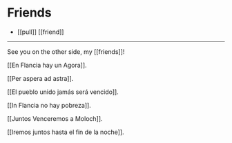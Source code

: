 # Friends

- [[pull]] [[friend]]

----

See you on the other side, my [[friends]]!

[[En Flancia hay un Agora]]. 

[[Per aspera ad astra]]. 

[[El pueblo unido jamás será vencido]]. 

[[In Flancia no hay pobreza]].

[[Juntos Venceremos a Moloch]].

[[Iremos juntos hasta el fin de la noche]].